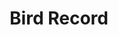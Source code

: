 ---
linkedin: https://linkedin.com/company/bird-eats-bug
logohandle: birdrecord
sort: birdrecord
title: Bird Record
twitter: https://x.com/birdeatsbug
website: https://birdrecord.com/
---